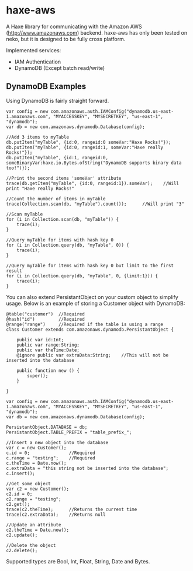 haxe-aws
========

A Haxe library for communicating with the Amazon AWS (http://www.amazonaws.com) backend. haxe-aws has only been tested on neko, but it is designed to be fully cross platform.

Implemented services:

*	IAM Authentication
*	DynamoDB (Except batch read/write)

DynamoDB Examples
-----------------

Using DynamoDB is fairly straight forward.

    var config = new com.amazonaws.auth.IAMConfig("dynamodb.us-east-1.amazonaws.com", "MYACCESSKEY", "MYSECRETKEY", "us-east-1", "dynamodb");
    var db = new com.amazonaws.dynamodb.Database(config);
	
	//Add 3 items to myTable
	db.putItem("myTable", {id:0, rangeid:0 someVar:"Haxe Rocks!"});
	db.putItem("myTable", {id:0, rangeid:1, someVar:"Haxe really Rocks!"});
	db.putItem("myTable", {id:1, rangeid:0, someBinaryVar:haxe.io.Bytes.ofString("DynamoDB supports binary data too!")});
	
	//Print the second items 'someVar' attribute
	trace(db.getItem("myTable", {id:0, rangeid:1}).someVar);	//Will print "Haxe really Rocks!"
	
	//Count the number of items in myTable
	trace(Collection.scan(db, "myTable").count());		//Will print "3"
	
	//Scan myTable
	for (i in Collection.scan(db, "myTable")) {
		trace(i);
	}
	
	//Query myTable for items with hash key 0
	for (i in Collection.query(db, "myTable", 0)) {
		trace(i);
	}
	
	//Query myTable for items with hash key 0 but limit to the first result
	for (i in Collection.query(db, "myTable", 0, {limit:1})) {
		trace(i);
	}

You can also extend PersistantObject on your custom object to simplify usage. Below is an example of storing a Customer object with DynamoDB:

	@table("customer")	//Required
	@hash("id")			//Required
	@range("range")		//Required if the table is using a range
	class Customer extends com.amazonaws.dynamodb.PersistantObject {
		
		public var id:Int;
		public var range:String;
		public var theTime:Date;
		@ignore public var extraData:String;	//This will not be inserted into the database
		
		public function new () {
			super();
		}
		
	}
	
	var config = new com.amazonaws.auth.IAMConfig("dynamodb.us-east-1.amazonaws.com", "MYACCESSKEY", "MYSECRETKEY", "us-east-1", "dynamodb");
    var db = new com.amazonaws.dynamodb.Database(config);
	
	PersistantObject.DATABASE = db;
	PersistantObject.TABLE_PREFIX = "table_prefix_";
	
	//Insert a new object into the database
	var c = new Customer();
	c.id = 0;				//Required
	c.range = "testing";	//Required
	c.theTime = Date.now();
	c.extraData = "this string not be inserted into the database";
	c.insert();
	
	//Get some object
	var c2 = new Customer();
	c2.id = 0;
	c2.range = "testing";
	c2.get();
	trace(c2.theTime);		//Returns the current time
	trace(c2.extraData);	//Returns null
	
	//Update an attribute
	c2.theTime = Date.now();
	c2.update();
	
	//Delete the object
	c2.delete();
	
Supported types are Bool, Int, Float, String, Date and Bytes.